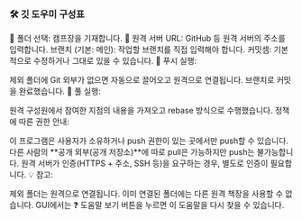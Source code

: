 ### 🛠️ 깃 도우미 구성표

📁 폴더 선택: 캠프장을 기재합니다. 🔗 원격 서버 URL: GitHub 등 원격 서버의 주소를 입력합니다. 브랜치 (기본: 메인): 작업할 브랜치를 직접 입력해야 합니다. 커밋셈: 기본적으로 수정하거나 그대로 있을 수 있습니다. 🔁 푸시 실행:

제외 폴더에 Git 외부가 없으면 자동으로 끌어오고 원격으로 연결됩니다. 브랜치로 커밋을 완료했습니다. 🔄 풀 실행:

원격 구성원에서 참여한 지점의 내용을 가져오고 rebase 방식으로 수행했습니다. 정책에 따른 권한 안내:

이 프로그램은 사용자가 소유하거나 push 권한이 있는 곳에서만 push할 수 있습니다. 다른 사람의 **공개 외부(공개 저장소)**에 따로 pull은 가능하지만 push는 불가능합니다. 원격 서버가 인증(HTTPS + 주소, SSH 등)을 요구하는 경우, 별도로 인증이 필요합니다. 💡 참고:

제외 폴더는 원격으로 연결됩니다. 이미 연결된 폴더에는 다른 원격 책장을 사용할 수 없습니다. GUI에서는 ❓ 도움말 보기 버튼을 누르면 이 도움말을 다시 찾을 수 있습니다.
